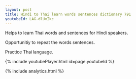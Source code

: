 ```yaml
---
layout: post
title: Hindi to Thai learn words sentences dictionary 791 
youtubeId: LAG-dlUxIkc
---
```

 
 
Helps to learn Thai words and sentences for Hindi speakers.

Opportunitiy to repeat the words sentences. 

Practice Thai language. 
 
{% include youtubePlayer.html id=page.youtubeId %}
 
 
{% include analytics.html %}